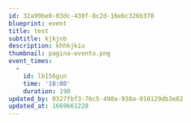 ```yaml
---
id: 32a99be0-03dc-430f-8c2d-16ebc326b378
blueprint: event
title: test
subtitle: kjkjnb
description: khhkjkiu
thumbnail: pagina-evento.png
event_times:
  -
    id: lb156gun
    time: '18:00'
    duration: 190
updated_by: 0327fbf3-76c5-490a-938a-010129db3e82
updated_at: 1669661228
---
```

